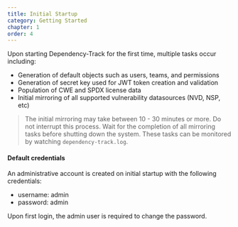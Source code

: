 ```yaml
---
title: Initial Startup
category: Getting Started
chapter: 1
order: 4
---
```


Upon starting Dependency-Track for the first time, multiple tasks occur including:

* Generation of default objects such as users, teams, and permissions
* Generation of secret key used for JWT token creation and validation
* Population of CWE and SPDX license data
* Initial mirroring of all supported vulnerability datasources (NVD, NSP, etc)

> The initial mirroring may take between 10 - 30 minutes or more. Do not interrupt this process. Wait for the 
> completion of all mirroring tasks before shutting down the system. These tasks can be monitored by watching
> `dependency-track.log`.

#### Default credentials

An administrative account is created on initial startup with the following credentials:
* username: admin
* password: admin

Upon first login, the admin user is required to change the password.